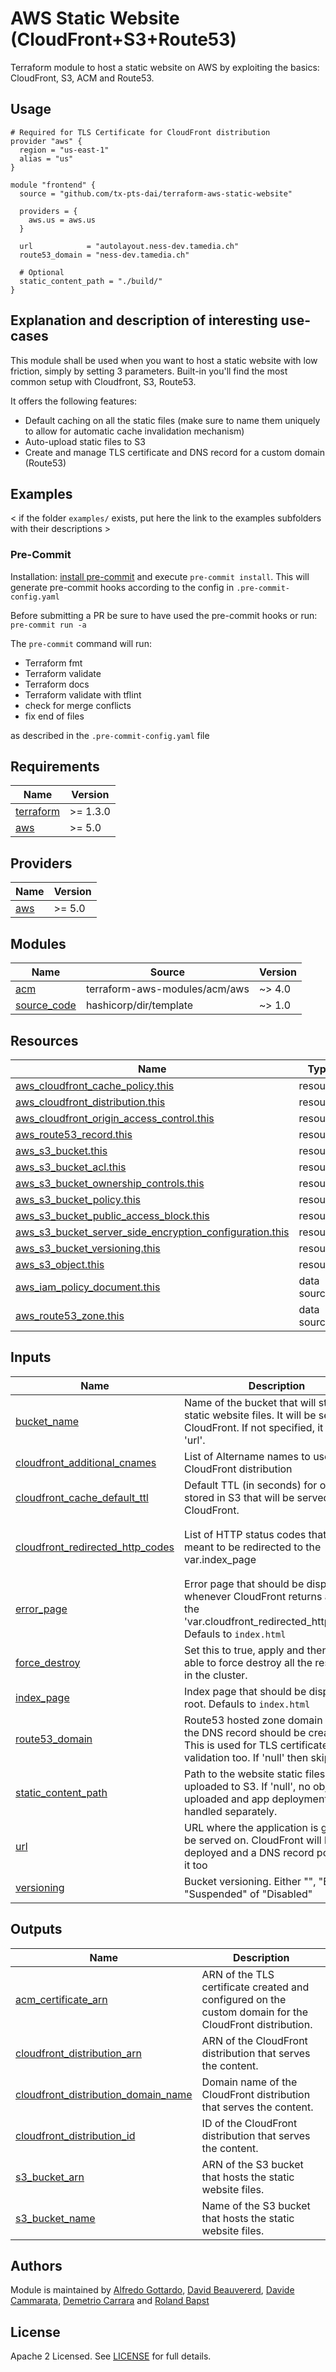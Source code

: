 # AWS Static Website (CloudFront+S3+Route53)

Terraform module to host a static website on AWS by exploiting the basics: CloudFront, S3, ACM and Route53.

## Usage

```hcl
# Required for TLS Certificate for CloudFront distribution
provider "aws" {
  region = "us-east-1"
  alias = "us"
}

module "frontend" {
  source = "github.com/tx-pts-dai/terraform-aws-static-website"

  providers = {
    aws.us = aws.us
  }

  url            = "autolayout.ness-dev.tamedia.ch"
  route53_domain = "ness-dev.tamedia.ch"

  # Optional
  static_content_path = "./build/"
}

```

## Explanation and description of interesting use-cases

This module shall be used when you want to host a static website with low friction, simply by setting 3 parameters. Built-in you'll find the most common setup with Cloudfront, S3, Route53.

It offers the following features:

- Default caching on all the static files (make sure to name them uniquely to allow for automatic cache invalidation mechanism)
- Auto-upload static files to S3
- Create and manage TLS certificate and DNS record for a custom domain (Route53)

## Examples

< if the folder `examples/` exists, put here the link to the examples subfolders with their descriptions >

### Pre-Commit

Installation: [install pre-commit](https://pre-commit.com/) and execute `pre-commit install`. This will generate pre-commit hooks according to the config in `.pre-commit-config.yaml`

Before submitting a PR be sure to have used the pre-commit hooks or run: `pre-commit run -a`

The `pre-commit` command will run:

- Terraform fmt
- Terraform validate
- Terraform docs
- Terraform validate with tflint
- check for merge conflicts
- fix end of files

as described in the `.pre-commit-config.yaml` file

<!-- BEGINNING OF PRE-COMMIT-TERRAFORM DOCS HOOK -->
## Requirements

| Name | Version |
|------|---------|
| <a name="requirement_terraform"></a> [terraform](#requirement\_terraform) | >= 1.3.0 |
| <a name="requirement_aws"></a> [aws](#requirement\_aws) | >= 5.0 |

## Providers

| Name | Version |
|------|---------|
| <a name="provider_aws"></a> [aws](#provider\_aws) | >= 5.0 |

## Modules

| Name | Source | Version |
|------|--------|---------|
| <a name="module_acm"></a> [acm](#module\_acm) | terraform-aws-modules/acm/aws | ~> 4.0 |
| <a name="module_source_code"></a> [source\_code](#module\_source\_code) | hashicorp/dir/template | ~> 1.0 |

## Resources

| Name | Type |
|------|------|
| [aws_cloudfront_cache_policy.this](https://registry.terraform.io/providers/hashicorp/aws/latest/docs/resources/cloudfront_cache_policy) | resource |
| [aws_cloudfront_distribution.this](https://registry.terraform.io/providers/hashicorp/aws/latest/docs/resources/cloudfront_distribution) | resource |
| [aws_cloudfront_origin_access_control.this](https://registry.terraform.io/providers/hashicorp/aws/latest/docs/resources/cloudfront_origin_access_control) | resource |
| [aws_route53_record.this](https://registry.terraform.io/providers/hashicorp/aws/latest/docs/resources/route53_record) | resource |
| [aws_s3_bucket.this](https://registry.terraform.io/providers/hashicorp/aws/latest/docs/resources/s3_bucket) | resource |
| [aws_s3_bucket_acl.this](https://registry.terraform.io/providers/hashicorp/aws/latest/docs/resources/s3_bucket_acl) | resource |
| [aws_s3_bucket_ownership_controls.this](https://registry.terraform.io/providers/hashicorp/aws/latest/docs/resources/s3_bucket_ownership_controls) | resource |
| [aws_s3_bucket_policy.this](https://registry.terraform.io/providers/hashicorp/aws/latest/docs/resources/s3_bucket_policy) | resource |
| [aws_s3_bucket_public_access_block.this](https://registry.terraform.io/providers/hashicorp/aws/latest/docs/resources/s3_bucket_public_access_block) | resource |
| [aws_s3_bucket_server_side_encryption_configuration.this](https://registry.terraform.io/providers/hashicorp/aws/latest/docs/resources/s3_bucket_server_side_encryption_configuration) | resource |
| [aws_s3_bucket_versioning.this](https://registry.terraform.io/providers/hashicorp/aws/latest/docs/resources/s3_bucket_versioning) | resource |
| [aws_s3_object.this](https://registry.terraform.io/providers/hashicorp/aws/latest/docs/resources/s3_object) | resource |
| [aws_iam_policy_document.this](https://registry.terraform.io/providers/hashicorp/aws/latest/docs/data-sources/iam_policy_document) | data source |
| [aws_route53_zone.this](https://registry.terraform.io/providers/hashicorp/aws/latest/docs/data-sources/route53_zone) | data source |

## Inputs

| Name | Description | Type | Default | Required |
|------|-------------|------|---------|:--------:|
| <a name="input_bucket_name"></a> [bucket\_name](#input\_bucket\_name) | Name of the bucket that will store the static website files. It will be served by CloudFront. If not specified, it uses the 'url'. | `string` | `null` | no |
| <a name="input_cloudfront_additional_cnames"></a> [cloudfront\_additional\_cnames](#input\_cloudfront\_additional\_cnames) | List of Altername names to use for the CloudFront distribution | `list(string)` | `[]` | no |
| <a name="input_cloudfront_cache_default_ttl"></a> [cloudfront\_cache\_default\_ttl](#input\_cloudfront\_cache\_default\_ttl) | Default TTL (in seconds) for objects stored in S3 that will be served through CloudFront. | `number` | `30` | no |
| <a name="input_cloudfront_redirected_http_codes"></a> [cloudfront\_redirected\_http\_codes](#input\_cloudfront\_redirected\_http\_codes) | List of HTTP status codes that are meant to be redirected to the var.index\_page | `list(string)` | <pre>[<br>  403,<br>  404<br>]</pre> | no |
| <a name="input_error_page"></a> [error\_page](#input\_error\_page) | Error page that should be displayed whenever CloudFront returns any of the 'var.cloudfront\_redirected\_http\_codes'. Defauls to `index.html` | `string` | `"index.html"` | no |
| <a name="input_force_destroy"></a> [force\_destroy](#input\_force\_destroy) | Set this to true, apply and then you are able to force destroy all the resources in the cluster. | `bool` | `false` | no |
| <a name="input_index_page"></a> [index\_page](#input\_index\_page) | Index page that should be displayed as root. Defauls to `index.html` | `string` | `"index.html"` | no |
| <a name="input_route53_domain"></a> [route53\_domain](#input\_route53\_domain) | Route53 hosted zone domain where the DNS record should be created. This is used for TLS certificate validation too. If 'null' then skip it. | `string` | `null` | no |
| <a name="input_static_content_path"></a> [static\_content\_path](#input\_static\_content\_path) | Path to the website static files to be uploaded to S3. If 'null', no objects are uploaded and app deployment can be handled separately. | `string` | `null` | no |
| <a name="input_url"></a> [url](#input\_url) | URL where the application is going to be served on. CloudFront will be deployed and a DNS record pointing to it too | `string` | n/a | yes |
| <a name="input_versioning"></a> [versioning](#input\_versioning) | Bucket versioning. Either "", "Enabled", "Suspended" of "Disabled" | `string` | `""` | no |

## Outputs

| Name | Description |
|------|-------------|
| <a name="output_acm_certificate_arn"></a> [acm\_certificate\_arn](#output\_acm\_certificate\_arn) | ARN of the TLS certificate created and configured on the custom domain for the CloudFront distribution. |
| <a name="output_cloudfront_distribution_arn"></a> [cloudfront\_distribution\_arn](#output\_cloudfront\_distribution\_arn) | ARN of the CloudFront distribution that serves the content. |
| <a name="output_cloudfront_distribution_domain_name"></a> [cloudfront\_distribution\_domain\_name](#output\_cloudfront\_distribution\_domain\_name) | Domain name of the CloudFront distribution that serves the content. |
| <a name="output_cloudfront_distribution_id"></a> [cloudfront\_distribution\_id](#output\_cloudfront\_distribution\_id) | ID of the CloudFront distribution that serves the content. |
| <a name="output_s3_bucket_arn"></a> [s3\_bucket\_arn](#output\_s3\_bucket\_arn) | ARN of the S3 bucket that hosts the static website files. |
| <a name="output_s3_bucket_name"></a> [s3\_bucket\_name](#output\_s3\_bucket\_name) | Name of the S3 bucket that hosts the static website files. |
<!-- END OF PRE-COMMIT-TERRAFORM DOCS HOOK -->

## Authors

Module is maintained by [Alfredo Gottardo](https://github.com/AlfGot), [David Beauvererd](https://github.com/Davidoutz), [Davide Cammarata](https://github.com/DCamma), [Demetrio Carrara](https://github.com/sgametrio) and [Roland Bapst](https://github.com/rbapst-tamedia)

## License

Apache 2 Licensed. See [LICENSE](< link to license file >) for full details.
